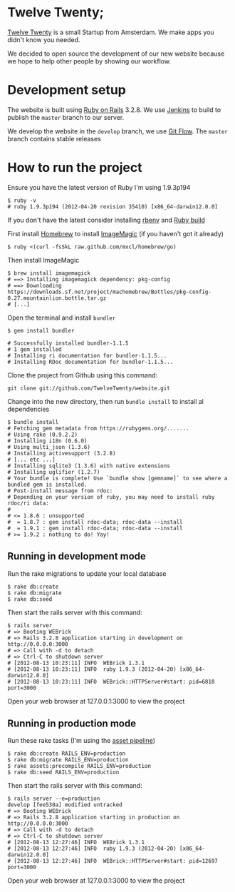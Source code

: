 # Twelve Twenty;

[Twelve Twenty](http://twelvetwenty.nl) is a small Startup from Amsterdam. We make apps you didn't know you needed.

We decided to open source the development of our new website because we hope to help other people by showing our workflow. 

# Development setup

The website is built using [Ruby on Rails](http://weblog.rubyonrails.org/2012/8/9/ann-rails-3-2-8-has-been-released/) 3.2.8. We use [Jenkins](http://jenkins-ci.org/) to build to publish the `master` branch to our server.

We develop the website in the `develop` branch, we use [Git Flow](https://github.com/nvie/gitflow/). The `master` branch contains stable releases

# How to run the project

Ensure you have the latest version of Ruby I'm using 1.9.3p194

    $ ruby -v
    # ruby 1.9.3p194 (2012-04-20 revision 35410) [x86_64-darwin12.0.0]

If you don't have the latest consider installing [rbenv](https://github.com/sstephenson/rbenv/#section_2) and [Ruby build](https://github.com/sstephenson/ruby-build#installation)

First install [Homebrew](http://mxcl.github.com/homebrew/) to install [ImageMagic](https://github.com/mxcl/homebrew/blob/master/Library/Formula/imagemagick.rb) (if you haven't got it already)

	$ ruby <(curl -fsSkL raw.github.com/mxcl/homebrew/go)

Then install ImageMagic

	$ brew install imagemagick
	# ==> Installing imagemagick dependency: pkg-config
    # ==> Downloading https://downloads.sf.net/project/machomebrew/Bottles/pkg-config-0.27.mountainlion.bottle.tar.gz
    # [...]


Open the terminal and install `bundler`

    $ gem install bundler

    # Successfully installed bundler-1.1.5
    # 1 gem installed
    # Installing ri documentation for bundler-1.1.5...
    # Installing RDoc documentation for bundler-1.1.5...


Clone the project from Github using this command:

    git clone git://github.com/TwelveTwenty/website.git

Change into the new directory, then run `bundle install` to install al dependencies 

    $ bundle install
    # Fetching gem metadata from https://rubygems.org/.......
    # Using rake (0.9.2.2) 
    # Installing i18n (0.6.0) 
    # Using multi_json (1.3.6) 
    # Installing activesupport (3.2.8) 
    # [... etc ...]
    # Installing sqlite3 (1.3.6) with native extensions 
    # Installing uglifier (1.2.7) 
    # Your bundle is complete! Use `bundle show [gemname]` to see where a bundled gem is installed.
    # Post-install message from rdoc:
    # Depending on your version of ruby, you may need to install ruby rdoc/ri data:
    # 
    # <= 1.8.6 : unsupported
    #  = 1.8.7 : gem install rdoc-data; rdoc-data --install
    #  = 1.9.1 : gem install rdoc-data; rdoc-data --install
    # >= 1.9.2 : nothing to do! Yay!


## Running in development mode

Run the rake migrations to update your local database

	$ rake db:create
	$ rake db:migrate
	$ rake db:seed	
	
Then start the rails server with this command:

    $ rails server
    # => Booting WEBrick
    # => Rails 3.2.8 application starting in development on http://0.0.0.0:3000
    # => Call with -d to detach
    # => Ctrl-C to shutdown server
    # [2012-08-13 10:23:11] INFO  WEBrick 1.3.1
    # [2012-08-13 10:23:11] INFO  ruby 1.9.3 (2012-04-20) [x86_64-darwin12.0.0]
    # [2012-08-13 10:23:11] INFO  WEBrick::HTTPServer#start: pid=6818 port=3000
    
Open your web browser at 127.0.0.1:3000 to view the project

## Running in production mode

Run these rake tasks (I'm using the [asset pipeline](http://guides.rubyonrails.org/asset_pipeline.html))

	$ rake db:create RAILS_ENV=production
	$ rake db:migrate RAILS_ENV=production
	$ rake assets:precompile RAILS_ENV=production
	$ rake db:seed RAILS_ENV=production

Then start the rails server with this command:

    $ rails server --e=production                                                                                                         develop [fee530a] modified untracked
    # => Booting WEBrick
    # => Rails 3.2.8 application starting in production on http://0.0.0.0:3000
    # => Call with -d to detach
    # => Ctrl-C to shutdown server
    # [2012-08-13 12:27:46] INFO  WEBrick 1.3.1
    # [2012-08-13 12:27:46] INFO  ruby 1.9.3 (2012-04-20) [x86_64-darwin12.0.0]
    # [2012-08-13 12:27:46] INFO  WEBrick::HTTPServer#start: pid=12697 port=3000

Open your web browser at 127.0.0.1:3000 to view the project